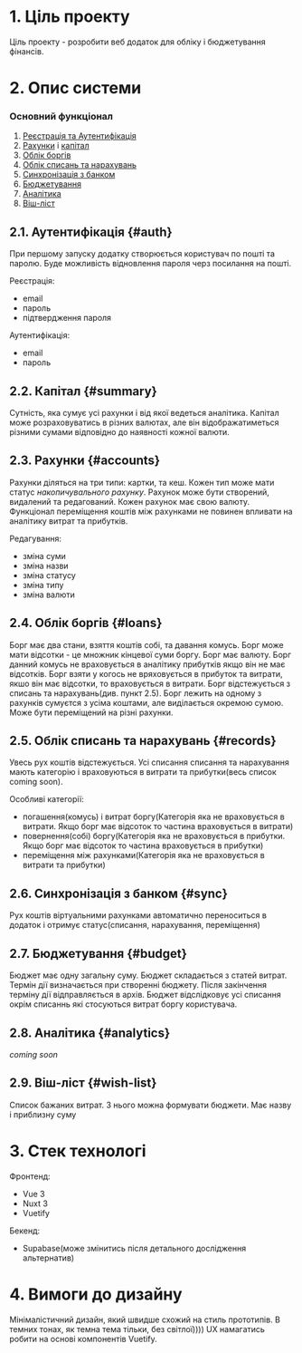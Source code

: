 # 1. Ціль проекту

Ціль проекту - розробити веб додаток для обліку і бюджетування фінансів.

# 2. Опис системи

### Основний функціонал

1. [Реєстрація та Аутентифікація](#auth)
3. [Рахунки](#accounts) і [капітал](#summary)
4. [Облік боргів](#loans)
5. [Облік списань та нарахувань](#records)
6. [Синхронізація з банком](#sync)
7. [Бюджетування](#budget)
8. [Аналітика](#analytics)
9. [Віш-ліст](#wish-list)

## 2.1. Аутентифікація {#auth}

При першому запуску додатку створюється користувач по пошті та паролю. Буде можливість відновлення пароля черз посилання на пошті.

Реєстрація:
* email
* пароль
* підтвердження пароля

Аутентифікація: 
* email
* пароль

## 2.2. Капітал {#summary}

Сутність, яка сумує усі рахунки і від якої ведеться аналітика. Капітал може розраховуватись в різних валютах, але він відображатиметься різними сумами відповідно до наявності кожної валюти.

## 2.3. Рахунки {#accounts}

Рахунки діляться на три типи: картки, та кеш. Кожен тип може мати статус *накопичувального рахунку*. Рахунок може бути створений, видалений та редагований. Кожен рахунок має свою валюту. Функціонал переміщення коштів між рахунками не повинен впливати на аналітику витрат та прибутків.

Редагування:
* зміна суми
* зміна назви
* зміна статусу
* зміна типу
* зміна валюти

## 2.4. Облік боргів {#loans}

Борг має два стани, взяття коштів собі, та давання комусь. Борг може мати відсотки - це множник кінцевої суми боргу. Борг має валюту. Борг данний комусь не враховується в аналітику прибутків якщо він не має відсотків. Борг взяти у когось не вряховується в прибуток та витрати, якшо він має відсотки, то враховується в витрати. Борг відстежується з списань та нарахувань(див. пункт 2.5).
Борг лежить на одному з рахунків сумуєтся з усіма коштами, але виділається окремою сумою. Може бути переміщений на різні рахунки.

## 2.5. Облік списань та нарахувань {#records}

Увесь рух коштів відстежується. Усі списання списання та нарахування мають категорію і враховуються в витрати та прибутки(весь список coming soon).

Особливі категорії:
- погашення(комусь) і витрат боргу(Категорія яка не враховується в витрати. Якщо борг має відсоток то частина враховується в витрати)
- повернення(собі) боргу(Категорія яка не враховується в прибутки. Якщо борг має відсоток то частина враховується в прибутки)
- переміщення між рахунками(Категорія яка не враховується в витрати та прибутки)

## 2.6. Синхронізація з банком {#sync}

Рух коштів віртуальними рахунками автоматично переноситься в додаток і отримує статус(списання, нарахування, переміщення)

## 2.7. Бюджетування {#budget}

Бюджет має одну загальну суму. Бюджет складається з статей витрат. Термін дії визначається при створенні бюджету. Після закінчення терміну дії відправляється в архів. Бюджет відслідковує усі списання окрім списаннь які стосуються витрат боргу користувача.

## 2.8. Аналітика {#analytics}

*coming soon*

## 2.9. Віш-ліст {#wish-list}

Список бажаних витрат. З нього можна формувати бюджети. Має назву і приблизну суму

# 3. Стек технологі

Фронтенд:
- Vue 3
- Nuxt 3
- Vuetify

Бекенд:
- Supabase(може змінитись після детального дослідження альтернатив)

# 4. Вимоги до дизайну

Мінімалістичний дизайн, який швидше схожий на стиль прототипів. В темних тонах, як темна тема тільки, без світлої))))
UX намагатись робити на основі компонентів Vuetify.
